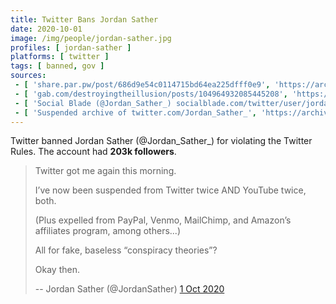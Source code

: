 ```yaml
---
title: Twitter Bans Jordan Sather
date: 2020-10-01
image: /img/people/jordan-sather.jpg
profiles: [ jordan-sather ]
platforms: [ twitter ]
tags: [ banned, gov ]
sources:
 - [ 'share.par.pw/post/686d9e54c0114715bd64ea225dfff0e9', 'https://archive.is/E8Z3C' ]
 - [ 'gab.com/destroyingtheillusion/posts/104964932085445208', 'https://archive.is/xOBvF' ]
 - [ 'Social Blade (@Jordan_Sather_) socialblade.com/twitter/user/jordan_sather_', 'https://archive.is/2fNzB' ]
 - [ 'Suspended archive of twitter.com/Jordan_Sather_', 'https://archive.is/rRNLI' ]
---
```


Twitter banned Jordan Sather (@Jordan_Sather\_) for violating the Twitter Rules.
The account had **203k followers**.
> Twitter got me again this morning.
>
> I’ve now been suspended from Twitter twice AND YouTube twice, both.
>
> (Plus expelled from PayPal, Venmo, MailChimp, and Amazon’s affiliates
> program, among others...)
>
> All for fake, baseless “conspiracy theories”?
>
> Okay then.
>
> -- Jordan Sather (@JordanSather) [1 Oct 2020](https://archive.is/E8Z3C)

